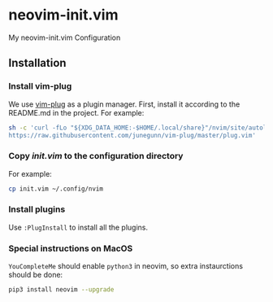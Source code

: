 # neovim-init.vim
My neovim-init.vim Configuration

## Installation

### Install vim-plug
We use [vim-plug](https://github.com/junegunn/vim-plug) as a plugin manager. First, install it according to the README.md in the project.
For example:
```bash
sh -c 'curl -fLo "${XDG_DATA_HOME:-$HOME/.local/share}"/nvim/site/autoload/plug.vim --create-dirs \
https://raw.githubusercontent.com/junegunn/vim-plug/master/plug.vim'

```

### Copy *init.vim* to the configuration directory
For example:
```bash
cp init.vim ~/.config/nvim
```

### Install plugins
Use `:PlugInstall` to install all the plugins.

### Special instructions on MacOS
`YouCompleteMe` should enable `python3` in neovim, so extra instaurctions should be done:
```bash
pip3 install neovim --upgrade
```

